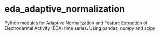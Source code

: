 # eda_adaptive_normalization
Python modules for Adaptive Normalization and Feature Extraction of Electrodermal Activity (EDA) time series. Using pandas, numpy and scipy
